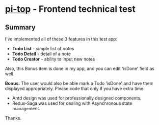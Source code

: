 # [pi-top](https://pi-top.com) - Frontend technical test

## Summary

I've implemented all of these 3 features in this test app:
- **Todo List** - simple list of notes
- **Todo Detail** - detail of a note
- **Todo Creator** - ability to input new notes

Also, this Bonus item is done in my app, and you can edit 'isDone' field as well.

**Bonus:** The user would also be able mark a Todo 'isDone' and have them displayed appropriately. Please code that only if you have extra time.

- Antd design was used for professionally designed components.
- Redux-Saga was used for dealing with Asynchronous state management.

Thanks.